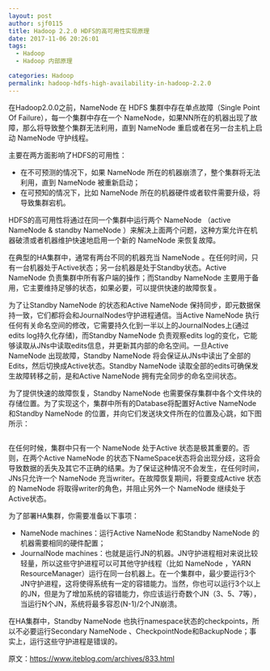 ```yaml
---
layout: post
author: sjf0115
title: Hadoop 2.2.0 HDFS的高可用性实现原理
date: 2017-11-06 20:26:01
tags:
  - Hadoop
  - Hadoop 内部原理

categories: Hadoop
permalink: hadoop-hdfs-high-availability-in-hadoop-2.2.0
---
```


在Hadoop2.0.0之前，NameNode 在 HDFS 集群中存在单点故障（Single Point Of Failure），每一个集群中存在一个 NameNode，如果NN所在的机器出现了故障，那么将导致整个集群无法利用，直到 NameNode 重启或者在另一台主机上启动 NameNode 守护线程。

主要在两方面影响了HDFS的可用性：
- 在不可预测的情况下，如果 NameNode 所在的机器崩溃了，整个集群将无法利用，直到 NameNode 被重新启动；
- 在可预知的情况下，比如 NameNode 所在的机器硬件或者软件需要升级，将导致集群宕机。

HDFS的高可用性将通过在同一个集群中运行两个 NameNode （active  NameNode  & standby  NameNode ）来解决上面两个问题，这种方案允许在机器破溃或者机器维护快速地启用一个新的 NameNode 来恢复故障。

在典型的HA集群中，通常有两台不同的机器充当 NameNode 。在任何时间，只有一台机器处于Active状态；另一台机器是处于Standby状态。Active  NameNode 负责集群中所有客户端的操作；而Standby  NameNode 主要用于备用，它主要维持足够的状态，如果必要，可以提供快速的故障恢复。

为了让Standby  NameNode 的状态和Active  NameNode 保持同步，即元数据保持一致，它们都将会和JournalNodes守护进程通信。当Active  NameNode 执行任何有关命名空间的修改，它需要持久化到一半以上的JournalNodes上(通过edits log持久化存储)，而Standby  NameNode 负责观察edits log的变化，它能够读取从JNs中读取edits信息，并更新其内部的命名空间。一旦Active  NameNode 出现故障，Standby  NameNode 将会保证从JNs中读出了全部的Edits，然后切换成Active状态。Standby  NameNode 读取全部的edits可确保发生故障转移之前，是和Active  NameNode 拥有完全同步的命名空间状态。

为了提供快速的故障恢复，Standby  NameNode 也需要保存集群中各个文件块的存储位置。为了实现这个，集群中所有的Database将配置好Active  NameNode 和Standby  NameNode 的位置，并向它们发送块文件所在的位置及心跳，如下图所示：

![]()

在任何时候，集群中只有一个 NameNode 处于Active 状态是极其重要的。否则，在两个Active  NameNode 的状态下NameSpace状态将会出现分歧，这将会导致数据的丢失及其它不正确的结果。为了保证这种情况不会发生，在任何时间，JNs只允许一个 NameNode 充当writer。在故障恢复期间，将要变成Active 状态的 NameNode 将取得writer的角色，并阻止另外一个 NameNode 继续处于Active状态。

为了部署HA集群，你需要准备以下事项：
- NameNode machines：运行Active  NameNode 和Standby  NameNode 的机器需要相同的硬件配置；
- JournalNode machines：也就是运行JN的机器。JN守护进程相对来说比较轻量，所以这些守护进程可以可其他守护线程（比如 NameNode ，YARN ResourceManager）运行在同一台机器上。在一个集群中，最少要运行3个JN守护进程，这将使得系统有一定的容错能力。当然，你也可以运行3个以上的JN，但是为了增加系统的容错能力，你应该运行奇数个JN（3、5、7等），当运行N个JN，系统将最多容忍(N-1)/2个JN崩溃。

在HA集群中，Standby  NameNode 也执行namespace状态的checkpoints，所以不必要运行Secondary  NameNode 、CheckpointNode和BackupNode；事实上，运行这些守护进程是错误的。



原文：https://www.iteblog.com/archives/833.html
